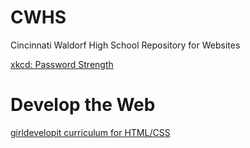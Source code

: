 # CWHS
Cincinnati Waldorf High School Repository for Websites


[xkcd: Password Strength ](http://xkcd.com/936)


# Develop the Web
[girldevelopit curriculum for HTML/CSS](https://github.com/girldevelopit/gdi-featured-html-css-intro)
